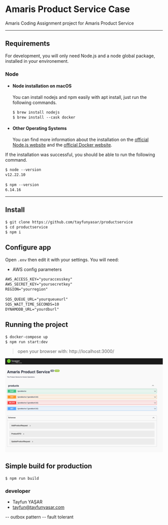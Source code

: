 # Amaris Product Service Case

Amaris Coding Assignment project for Amaris Product Service

---
## Requirements

For development, you will only need Node.js and a node global package, installed in your environement.

### Node
- #### Node installation on macOS

  You can install nodejs and npm easily with apt install, just run the following commands.

      $ brew install nodejs
      $ brew install --cask docker

- #### Other Operating Systems
  You can find more information about the installation on the [official Node.js website](https://nodejs.org/) and the [official Docker website](https://docker.com/).

If the installation was successful, you should be able to run the following command.

    $ node --version
    v12.22.10

    $ npm --version
    6.14.16

---

## Install

    $ git clone https://github.com/tayfunyasar/productservice
    $ cd productservice
    $ npm i

## Configure app

Open `.env` then edit it with your settings. You will need:

- AWS config parameters

```
AWS_ACCESS_KEY="youraccesskey"
AWS_SECRET_KEY="yoursecretkey"
REGION="yourregion"

SQS_QUEUE_URL="yourqueueurl"
SQS_WAIT_TIME_SECONDS=10
DYNAMODB_URL="yourdburl"
```

## Running the project

    $ docker-compose up
    $ npm run start:dev

> open your browser with: http://localhost:3000/

![swagger ss](swagger.png)

## Simple build for production

    $ npm run build

### developer
- Tayfun YAŞAR
- tayfun@tayfunyasar.com

 -- outbox pattern
 -- fault tolerant 